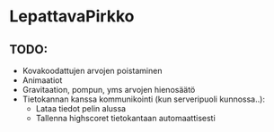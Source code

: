 # LepattavaPirkko
## TODO:
- Kovakoodattujen arvojen poistaminen
- Animaatiot
- Gravitaation, pompun,  yms arvojen hienosäätö
- Tietokannan kanssa kommunikointi (kun serveripuoli kunnossa..):
    - Lataa tiedot pelin alussa
    - Tallenna highscoret tietokantaan automaattisesti

